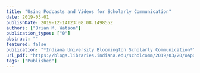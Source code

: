 ```yaml
---
title: "Using Podcasts and Videos for Scholarly Communication"
date: 2019-03-01
publishDate: 2019-12-14T23:08:08.149855Z
authors: ["Brian M. Watson"]
publication_types: ["0"]
abstract: ""
featured: false
publication: "*Indiana University Bloomington Scholarly Communication*"
url_pdf: "https://blogs.libraries.indiana.edu/scholcomm/2019/03/20/oapodcast/"
tags: ["Published"]
---
```


